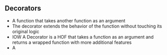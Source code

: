## Decorators
- A function that takes another function as an argument
- The decorator extends the behavior of the function without touching its original logic
- IOW A Decorator is a HOF that takes a function as an argument and returns a wrapped function with
	more additional features
- A
